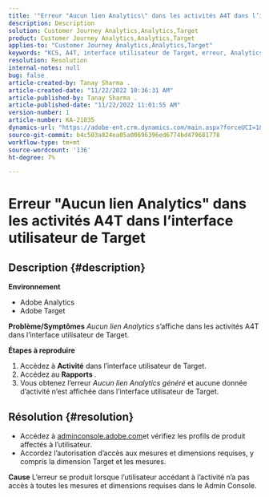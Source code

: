 ```yaml
---
title: '"Erreur "Aucun lien Analytics\" dans les activités A4T dans l’interface utilisateur de Target"'
description: Description
solution: Customer Journey Analytics,Analytics,Target
product: Customer Journey Analytics,Analytics,Target
applies-to: "Customer Journey Analytics,Analytics,Target"
keywords: "KCS, A4T, interface utilisateur de Target, erreur, Analytics"
resolution: Resolution
internal-notes: null
bug: false
article-created-by: Tanay Sharma .
article-created-date: "11/22/2022 10:36:31 AM"
article-published-by: Tanay Sharma .
article-published-date: "11/22/2022 11:01:55 AM"
version-number: 1
article-number: KA-21035
dynamics-url: "https://adobe-ent.crm.dynamics.com/main.aspx?forceUCI=1&pagetype=entityrecord&etn=knowledgearticle&id=1efae180-516a-ed11-9561-6045bd006a22"
source-git-commit: b4c503a824ea05a00696396ed6774bd479681778
workflow-type: tm+mt
source-wordcount: '136'
ht-degree: 7%

---
```


# Erreur &quot;Aucun lien Analytics&quot; dans les activités A4T dans l’interface utilisateur de Target

## Description {#description}

<b>Environnement</b>
- Adobe Analytics
- Adobe Target



<b>Problème/Symptômes</b>
*Aucun lien Analytics* s’affiche dans les activités A4T dans l’interface utilisateur de Target.



<b>Étapes à reproduire</b>

1. Accédez à <b>Activité</b> dans l’interface utilisateur de Target.
2. Accédez au <b>Rapports </b>.
3. Vous obtenez l’erreur *Aucun lien Analytics généré* et aucune donnée d’activité n’est affichée dans l’interface utilisateur de Target.



## Résolution {#resolution}


- Accédez à [adminconsole.adobe.com](https://adminconsole.adobe.com/)et vérifiez les profils de produit affectés à l’utilisateur.
- Accordez l’autorisation d’accès aux mesures et dimensions requises, y compris la dimension Target et les mesures.



<b>Cause</b>
L’erreur se produit lorsque l’utilisateur accédant à l’activité n’a pas accès à toutes les mesures et dimensions requises dans le Admin Console.
